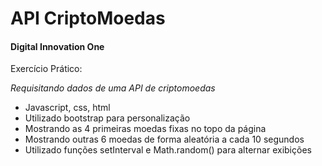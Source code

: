 # API CriptoMoedas



#### Digital Innovation One



Exercício Prático:

<i>Requisitando dados de uma API de criptomoedas</i>



* Javascript, css, html
* Utilizado bootstrap para personalização
* Mostrando as 4 primeiras moedas fixas no topo da página
* Mostrando outras 6 moedas de forma aleatória a cada 10 segundos
* Utilizado funções setInterval e Math.random() para alternar exibições